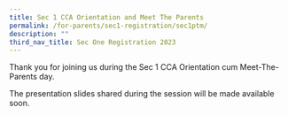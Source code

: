 ```yaml
---
title: Sec 1 CCA Orientation and Meet The Parents
permalink: /for-parents/sec1-registration/sec1ptm/
description: ""
third_nav_title: Sec One Registration 2023
---
```





Thank you for joining us during the Sec 1 CCA Orientation cum Meet-The-Parents day. 

The presentation slides shared during the session will be made available soon.  


